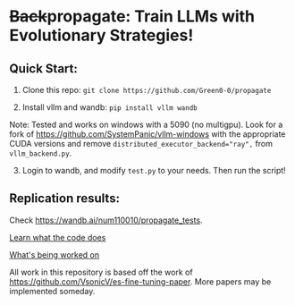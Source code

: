 # ~~Back~~propagate: Train LLMs with Evolutionary Strategies!

## Quick Start:
1. Clone this repo: ``git clone https://github.com/Green0-0/propagate``

2. Install vllm and wandb: ``pip install vllm wandb``

Note: Tested and works on windows with a 5090 (no multigpu). Look for a fork of https://github.com/SystemPanic/vllm-windows with the appropriate CUDA versions and remove ``distributed_executor_backend="ray",`` from ``vllm_backend.py``.

3. Login to wandb, and modify ``test.py`` to your needs. Then run the script!

## Replication results:
Check https://wandb.ai/num110010/propagate_tests.

[Learn what the code does](Docs.md)

[What's being worked on](TODO.md)

All work in this repository is based off the work of https://github.com/VsonicV/es-fine-tuning-paper. More papers may be implemented someday.